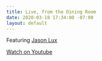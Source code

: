 ```yaml
---
title: Live, from the Dining Room
date: 2020-03-18 17:34:00 -07:00
layout: default
---
```


Featuring <a href="https://www.youtube.com/channel/UChAcDwEaJEav7VR6Z7x0Y3Q">Jason Lux</a>

<div class="EventsButton mt1 mb10">
        <a class="Caption" href="https://www.youtube.com/embed/live_stream?channel=UCNPJxTmyx96ARvEO3Trh0Ig">
          Watch on Youtube
        </a>
      </div>
